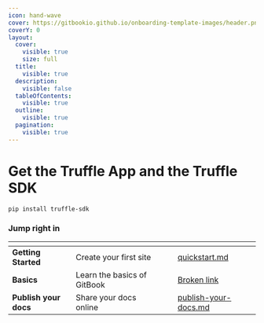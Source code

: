 ```yaml
---
icon: hand-wave
cover: https://gitbookio.github.io/onboarding-template-images/header.png
coverY: 0
layout:
  cover:
    visible: true
    size: full
  title:
    visible: true
  description:
    visible: false
  tableOfContents:
    visible: true
  outline:
    visible: true
  pagination:
    visible: true
---
```


# Get the Truffle App and the Truffle SDK

```
pip install truffle-sdk
```




### Jump right in

<!DOCTYPE html PUBLIC "-//W3C//DTD HTML 4.01//EN">
<html>
<head>
<meta name="generator" content=
"HTML Tidy for Mac OS X (vers 31 October 2006 - Apple Inc. build 1288), see www.w3.org">
<title></title>
</head>
<body>
<table data-view="cards">
<thead>
<tr>
<th></th>
<th></th>
<th data-hidden="" data-card-cover="" data-type="files"></th>
<th data-hidden=""></th>
<th data-hidden="" data-card-target="" data-type="content-ref">
</th>
</tr>
</thead>
<tbody>
<tr>
<td><strong>Getting Started</strong></td>
<td>Create your first site</td>
<td></td>
<td></td>
<td><a href="getting-started/quickstart.md">quickstart.md</a></td>
</tr>
<tr>
<td><strong>Basics</strong></td>
<td>Learn the basics of GitBook</td>
<td></td>
<td></td>
<td><a href="broken-reference">Broken link</a></td>
</tr>
<tr>
<td><strong>Publish your docs</strong></td>
<td>Share your docs online</td>
<td></td>
<td></td>
<td><a href=
"getting-started/publish-your-docs.md">publish-your-docs.md</a></td>
</tr>
</tbody>
</table>
</body>
</html>

